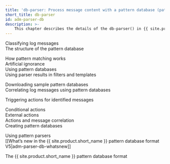 ```yaml
---
title: 'db-parser: Process message content with a pattern database (patterndb)'
short_title: db-parser
id: adm-parser-db
description: >-
    This chapter describes the details of the db-parser() in {{ site.product.short_name }}. 
---
```


Classifying log messages  
The structure of the pattern database  
  
How pattern matching works  
Artificial ignorance  
Using pattern databases  
Using parser results in filters and templates  
  
Downloading sample pattern databases  
Correlating log messages using pattern databases  
  
Triggering actions for identified messages  
  
Conditional actions  
External actions  
Actions and message correlation  
Creating pattern databases  
  
Using pattern parsers  
[[What&#8217;s new in the {{ site.product.short_name }} pattern database format V5|adm-parser-db-whatsnew]]  
  
The {{ site.product.short_name }} pattern database format  
